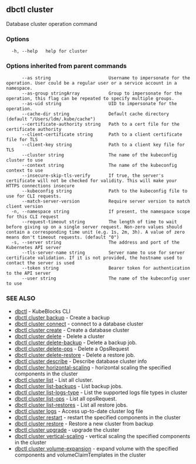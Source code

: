 ## dbctl cluster

Database cluster operation command

### Options

```
  -h, --help   help for cluster
```

### Options inherited from parent commands

```
      --as string                      Username to impersonate for the operation. User could be a regular user or a service account in a namespace.
      --as-group stringArray           Group to impersonate for the operation, this flag can be repeated to specify multiple groups.
      --as-uid string                  UID to impersonate for the operation.
      --cache-dir string               Default cache directory (default "/Users/ldm/.kube/cache")
      --certificate-authority string   Path to a cert file for the certificate authority
      --client-certificate string      Path to a client certificate file for TLS
      --client-key string              Path to a client key file for TLS
      --cluster string                 The name of the kubeconfig cluster to use
      --context string                 The name of the kubeconfig context to use
      --insecure-skip-tls-verify       If true, the server's certificate will not be checked for validity. This will make your HTTPS connections insecure
      --kubeconfig string              Path to the kubeconfig file to use for CLI requests.
      --match-server-version           Require server version to match client version
  -n, --namespace string               If present, the namespace scope for this CLI request
      --request-timeout string         The length of time to wait before giving up on a single server request. Non-zero values should contain a corresponding time unit (e.g. 1s, 2m, 3h). A value of zero means don't timeout requests. (default "0")
  -s, --server string                  The address and port of the Kubernetes API server
      --tls-server-name string         Server name to use for server certificate validation. If it is not provided, the hostname used to contact the server is used
      --token string                   Bearer token for authentication to the API server
      --user string                    The name of the kubeconfig user to use
```

### SEE ALSO

* [dbctl](dbctl.md)	 - KubeBlocks CLI
* [dbctl cluster backup](dbctl_cluster_backup.md)	 - Create a backup
* [dbctl cluster connect](dbctl_cluster_connect.md)	 - connect to a database cluster
* [dbctl cluster create](dbctl_cluster_create.md)	 - Create a database cluster
* [dbctl cluster delete](dbctl_cluster_delete.md)	 - Delete a cluster
* [dbctl cluster delete-backup](dbctl_cluster_delete-backup.md)	 - Delete a backup job.
* [dbctl cluster delete-ops](dbctl_cluster_delete-ops.md)	 - Delete a OpsRequest
* [dbctl cluster delete-restore](dbctl_cluster_delete-restore.md)	 - Delete a restore job.
* [dbctl cluster describe](dbctl_cluster_describe.md)	 - Describe database cluster info
* [dbctl cluster horizontal-scaling](dbctl_cluster_horizontal-scaling.md)	 - horizontal scaling the specified components in the cluster
* [dbctl cluster list](dbctl_cluster_list.md)	 - List all cluster.
* [dbctl cluster list-backups](dbctl_cluster_list-backups.md)	 - List backup jobs.
* [dbctl cluster list-logs-type](dbctl_cluster_list-logs-type.md)	 - List the supported logs file types in cluster
* [dbctl cluster list-ops](dbctl_cluster_list-ops.md)	 - List all opsRequest.
* [dbctl cluster list-restores](dbctl_cluster_list-restores.md)	 - List all restore jobs.
* [dbctl cluster logs](dbctl_cluster_logs.md)	 - Access up-to-date cluster log file
* [dbctl cluster restart](dbctl_cluster_restart.md)	 - restart the specified components in the cluster
* [dbctl cluster restore](dbctl_cluster_restore.md)	 - Restore a new cluster from backup
* [dbctl cluster upgrade](dbctl_cluster_upgrade.md)	 - upgrade the cluster
* [dbctl cluster vertical-scaling](dbctl_cluster_vertical-scaling.md)	 - vertical scaling the specified components in the cluster
* [dbctl cluster volume-expansion](dbctl_cluster_volume-expansion.md)	 - expand volume with the specified components and volumeClaimTemplates in the cluster

